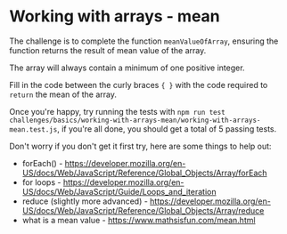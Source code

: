 # Working with arrays - mean

The challenge is to complete the function `meanValueOfArray`, ensuring the function returns the result of mean value of the array.

The array will always contain a minimum of one positive integer.

Fill in the code between the curly braces `{ }` with the code required to `return` the mean of the array.

Once you're happy, try running the tests with `npm run test challenges/basics/working-with-arrays-mean/working-with-arrays-mean.test.js`, if you're all done, you should get a total of 5 passing tests.

Don't worry if you don't get it first try, here are some things to help out:

* forEach() - https://developer.mozilla.org/en-US/docs/Web/JavaScript/Reference/Global_Objects/Array/forEach
* for loops - https://developer.mozilla.org/en-US/docs/Web/JavaScript/Guide/Loops_and_iteration
* reduce (slightly more advanced) - https://developer.mozilla.org/en-US/docs/Web/JavaScript/Reference/Global_Objects/Array/reduce
* what is a mean value - https://www.mathsisfun.com/mean.html